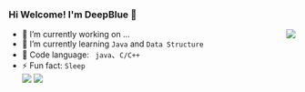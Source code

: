 ### Hi Welcome! I'm DeepBlue 👋

<a href="https://github.com/kklll">
  <img align="right" src="https://github-readme-stats.vercel.app/api?username=kklll&show_icons=true&count_private=true&hide=issues&hide_title=true" />
</a>

- 🔭 I’m currently working on ...
- 🌱 I’m currently learning `Java` and `Data Structure`
- 👯 Code language: ` java`、`C/C++`
- ⚡ Fun fact: `Sleep`   
![](https://img.shields.io/badge/-Docker-2496ED?style=flat-square&logo=Docker&logoColor=fff)
![](https://img.shields.io/badge/-Java-2496ED?style=flat-square&logo=java&logoColor=fff)